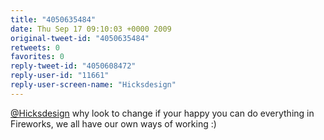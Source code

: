 ```yaml
---
title: "4050635484"
date: Thu Sep 17 09:10:03 +0000 2009
original-tweet-id: "4050635484"
retweets: 0
favorites: 0
reply-tweet-id: "4050608472"
reply-user-id: "11661"
reply-user-screen-name: "Hicksdesign"
---
```

<a href="https://twitter.com/Hicksdesign">@Hicksdesign</a> why look to change if your happy you can do everything in Fireworks, we all have our own ways of working :)
